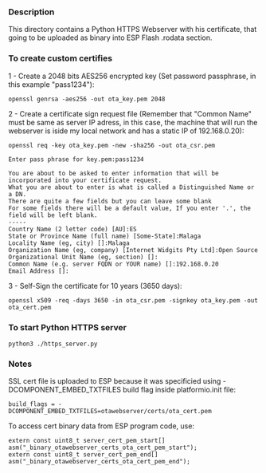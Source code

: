 ### Description
This directory contains a Python HTTPS Webserver with his certificate, that going to be uploaded as binary into ESP Flash .rodata section.


### To create custom certifies
1 - Create a 2048 bits AES256 encrypted key (Set password passphrase, in this example "pass1234"):
```
openssl genrsa -aes256 -out ota_key.pem 2048
```

2 - Create a certificate sign request file (Remember that "Common Name" must be same as server IP adress, in this case, the machine that will run the webserver is iside my local network and has a static IP of 192.168.0.20):
```
openssl req -key ota_key.pem -new -sha256 -out ota_csr.pem

Enter pass phrase for key.pem:pass1234

You are about to be asked to enter information that will be incorporated into your certificate request.
What you are about to enter is what is called a Distinguished Name or a DN.
There are quite a few fields but you can leave some blank
For some fields there will be a default value, If you enter '.', the field will be left blank.
-----
Country Name (2 letter code) [AU]:ES
State or Province Name (full name) [Some-State]:Malaga
Locality Name (eg, city) []:Malaga
Organization Name (eg, company) [Internet Widgits Pty Ltd]:Open Source
Organizational Unit Name (eg, section) []:
Common Name (e.g. server FQDN or YOUR name) []:192.168.0.20
Email Address []:
```

3 - Self-Sign the certificate for 10 years (3650 days):
```
openssl x509 -req -days 3650 -in ota_csr.pem -signkey ota_key.pem -out ota_cert.pem
```


### To start Python HTTPS server
```
python3 ./https_server.py
```


### Notes
SSL cert file is uploaded to ESP because it was specificied using -DCOMPONENT_EMBED_TXTFILES build flag inside platformio.init file:
```
build_flags = -DCOMPONENT_EMBED_TXTFILES=otawebserver/certs/ota_cert.pem
```

To access cert binary data from ESP program code, use:
```
extern const uint8_t server_cert_pem_start[] asm("_binary_otawebserver_certs_ota_cert_pem_start");
extern const uint8_t server_cert_pem_end[] asm("_binary_otawebserver_certs_ota_cert_pem_end");
```
